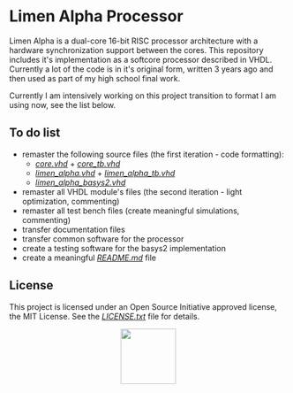 # Limen Alpha Processor

Limen Alpha is a dual-core 16-bit RISC processor architecture with a hardware synchronization support between the cores. This repository includes it's implementation as a softcore processor described in VHDL. Currently a lot of the code is in it's original form, written 3 years ago and then used as part of my high school final work.

Currently I am intensively working on this project transition to format I am using now, see the list below.

## To do list
* remaster the following source files (the first iteration - code formatting):
  * [*core.vhd*](src/core.vhd) + [*core_tb.vhd*](sim/core_tb.vhd)
  * [*limen_alpha.vhd*](src/limen_alpha.vhd) + [*limen_alpha_tb.vhd*](sim/limen_alpha_tb.vhd)
  * [*limen_alpha_basys2.vhd*](impl/basys2/src/limen_alpha_basys2.vhd)
* remaster all VHDL module's files (the second iteration - light optimization, commenting)
* remaster all test bench files (create meaningful simulations, commenting)
* transfer documentation files
* transfer common software for the processor
* create a testing software for the basys2 implementation
* create a meaningful [*README.md*](README.md) file

## License

This project is licensed under an Open Source Initiative approved license, the MIT License. See the [*LICENSE.txt*](LICENSE.txt) file for details.

<p align="center">
  <a href="http://opensource.org/">
    <img src="https://opensource.org/files/osi_logo_bold_300X400_90ppi.png" width="100">
  </a>
</p>
